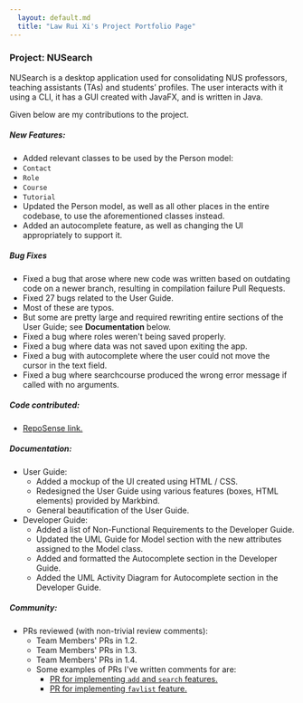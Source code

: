```yaml
---
  layout: default.md
  title: "Law Rui Xi's Project Portfolio Page"
---
```


### Project: NUSearch

NUSearch is a desktop application used for consolidating NUS professors, teaching assistants (TAs) and students’ profiles. The user interacts with it using a CLI, it has a GUI created with JavaFX, and is written in Java.

Given below are my contributions to the project.

##### **New Features**: 
- Added relevant classes to be used by the Person model:
 - `Contact`
 - `Role`
 - `Course`
 - `Tutorial`
- Updated the Person model, as well as all other places in the entire codebase, to use the aforementioned classes instead.
- Added an autocomplete feature, as well as changing the UI appropriately to support it.

##### **Bug Fixes**
- Fixed a bug that arose where new code was written based on outdating code on a newer branch, resulting in compilation failure Pull Requests.
- Fixed 27 bugs related to the User Guide.
- Most of these are typos.
- But some are pretty large and required rewriting entire sections of the User Guide; see **Documentation** below.
- Fixed a bug where roles weren't being saved properly.
- Fixed a bug where data was not saved upon exiting the app.
- Fixed a bug with autocomplete where the user could not move the cursor in the text field.
- Fixed a bug where searchcourse produced the wrong error message if called with no arguments.

##### **Code contributed**: 
- [RepoSense link.](https://nus-cs2103-ay2324s1.github.io/tp-dashboard/?search=lawruixi&breakdown=true)

##### **Documentation**:
  * User Guide:
    * Added a mockup of the UI created using HTML / CSS.
    * Redesigned the User Guide using various features (boxes, HTML elements) provided by Markbind.
    * General beautification of the User Guide.
  * Developer Guide:
    * Added a list of Non-Functional Requirements to the Developer Guide.
    * Updated the UML Guide for Model section with the new attributes assigned to the Model class.
    * Added and formatted the Autocomplete section in the Developer Guide.
    * Added the UML Activity Diagram for Autocomplete section in the Developer Guide.

##### **Community**:
  * PRs reviewed (with non-trivial review comments):
    - Team Members' PRs in 1.2.
    - Team Members' PRs in 1.3.
    - Team Members' PRs in 1.4.
    - Some examples of PRs I've written comments for are:
        - [PR for implementing `add` and `search` features.](https://github.com/AY2324S1-CS2103T-F08-0/tp/pull/78)
        - [PR for implementing `favlist` feature.](https://github.com/AY2324S1-CS2103T-F08-0/tp/pull/152)
